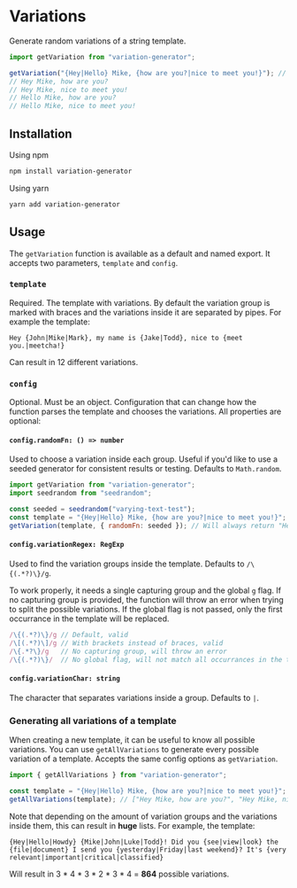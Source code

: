# Variations

Generate random variations of a string template.

```ts
import getVariation from "variation-generator";

getVariation("{Hey|Hello} Mike, {how are you?|nice to meet you!}"); // Will return one of:
// Hey Mike, how are you?
// Hey Mike, nice to meet you!
// Hello Mike, how are you?
// Hello Mike, nice to meet you!
```

## Installation

Using npm

```bash
npm install variation-generator
```

Using yarn

```bash
yarn add variation-generator
```

## Usage

The `getVariation` function is available as a default and named export. It accepts two parameters, `template` and `config`.

### `template`

Required. The template with variations. By default the variation group is marked with braces and the variations inside it are separated by pipes. For example the template:

```
Hey {John|Mike|Mark}, my name is {Jake|Todd}, nice to {meet you.|meetcha!}
```

Can result in 12 different variations.

### `config`

Optional. Must be an object. Configuration that can change how the function parses the template and chooses the variations. All properties are optional:

#### `config.randomFn: () => number`

Used to choose a variation inside each group. Useful if you'd like to use a seeded generator for consistent results or testing. Defaults to `Math.random`.

```js
import getVariation from "variation-generator";
import seedrandom from "seedrandom";

const seeded = seedrandom("varying-text-test");
const template = "{Hey|Hello} Mike, {how are you?|nice to meet you!}";
getVariation(template, { randomFn: seeded }); // Will always return "Hey Mike, nice to meet you!"
```

#### `config.variationRegex: RegExp`

Used to find the variation groups inside the template. Defaults to `/\{(.*?)\}/g`.

To work properly, it needs a single capturing group and the global `g` flag. If no capturing group is provided, the function will throw an error when trying to split the possible variations. If the global flag is not passed, only the first occurrance in the template will be replaced.

```ts
/\{(.*?)\}/g // Default, valid
/\[(.*?)\]/g // With brackets instead of braces, valid
/\{.*?\}/g   // No capturing group, will throw an error
/\{(.*?)\}/  // No global flag, will not match all occurrances in the template
```

#### `config.variationChar: string`

The character that separates variations inside a group. Defaults to `|`.

### Generating all variations of a template

When creating a new template, it can be useful to know all possible variations. You can use `getAllVariations` to generate every possible variation of a template. Accepts the same config options as `getVariation`.

```js
import { getAllVariations } from "variation-generator";

const template = "{Hey|Hello} Mike, {how are you?|nice to meet you!}";
getAllVariations(template); // ["Hey Mike, how are you?", "Hey Mike, nice to meet you!", "Hello Mike, how are you?", "Hello Mike, nice to meet you!"]
```

Note that depending on the amount of variation groups and the variations inside them, this can result in **huge** lists. For example, the template:

```
{Hey|Hello|Howdy} {Mike|John|Luke|Todd}! Did you {see|view|look} the {file|document} I send you {yesterday|Friday|last weekend}? It's {very relevant|important|critical|classified}
```

Will result in 3 \* 4 \* 3 \* 2 \* 3 \* 4 = **864** possible variations.
